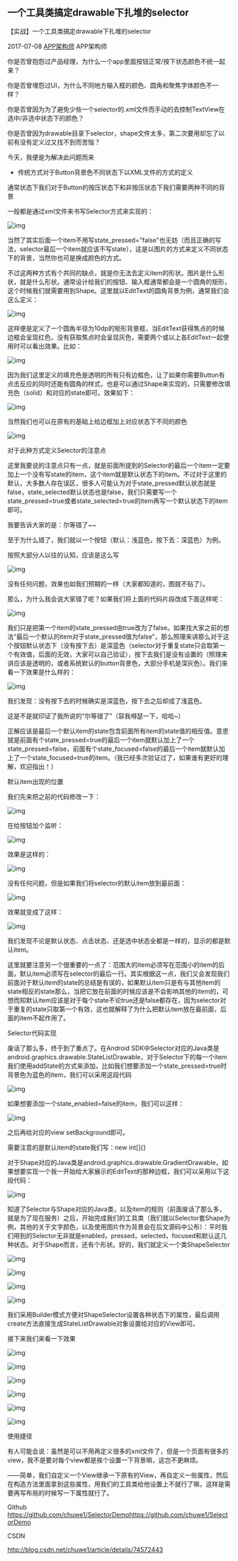 ## 一个工具类搞定drawable下扎堆的selector

【实战】一个工具类搞定drawable下扎堆的selector

2017-07-08 [APP架构师](##) APP架构师

你是否曾抱怨过产品经理，为什么一个app里面按钮正常/按下状态颜色不统一起来？

你是否曾埋怨过UI，为什么不同地方输入框的颜色、圆角和聚焦字体颜色不一样？

你是否曾因为为了避免少些一个selector的.xml文件而手动的去控制TextView在选中/非选中状态下的颜色？

你是否曾因为drawable目录下selector，shape文件太多，第二次要用却忘了以前有没有定义过又找不到而苦恼？

今天，我便是为解决此问题而来

- 传统方式对于Button背景色不同状态下以XML文件的方式的定义

通常状态下我们对于Button的按压状态下和非按压状态下我们需要两种不同的背景

一般都是通过xml文件来书写Selector方式来实现的：

![img](https://github.com/oh1h0ney/Git-Book-Library/blob/master/Android/Developer/one-tool-class-to-solve-drawable-selector/1.png)

当然了其实后面一个item不用写state_pressed="false"也无妨（而且正确的写法，selector最后一个item就应该不写state），这是以图片的方式来定义不同状态下的背景，当然你也可是换成颜色的方式。

不过这两种方式有个共同的缺点，就是你无法去定义item的形状。图片是什么形状，就是什么形状。通常设计给我们的按钮、输入框通常都会是一个圆角的矩形，这个时候我们就需要用到Shape。这里就以EditText的圆角背景为例，通常我们会这么定义：

![img](https://github.com/oh1h0ney/Git-Book-Library/blob/master/Android/Developer/one-tool-class-to-solve-drawable-selector/2.jpeg)

这样便是定义了一个圆角半径为10dp的矩形背景框，当EditText获得焦点的时候边框会呈现红色，没有获取焦点时会呈现灰色，需要两个或以上各EditText一起使用时可以看出效果。比如：

![img](https://github.com/oh1h0ney/Git-Book-Library/blob/master/Android/Developer/one-tool-class-to-solve-drawable-selector/3.gif)

因为我们这里定义的填充色是透明的所有只有边框色，让了如果你需要Button有点击反应的同时还能有圆角的样式，也是可以通过Shape来实现的，只需要修改填充色（solid）和对应的state即可。效果如下：

![img](https://github.com/oh1h0ney/Git-Book-Library/blob/master/Android/Developer/one-tool-class-to-solve-drawable-selector/4.gif)

当然我们也可以在原有的基础上给边框加上对应状态下不同的颜色

![img](https://github.com/oh1h0ney/Git-Book-Library/blob/master/Android/Developer/one-tool-class-to-solve-drawable-selector/5.gif)

对于此种方式定义Selector的注意点

这里我要说的注意点只有一点，就是前面所提到的Selector的最后一个item一定要加上一个没有写state的item，这个item就是默认状态下的item。不过对于这里的默认，大多数人存在误区，很多人可能认为对于state_pressed默认状态就是false，state_selected默认状态也是false，我们只需要写一个state_pressed=true或者state_selected=true的item再写一个默认状态下的item即可。

我要告诉大家的是：尔等错了~~

至于为什么错了，我们就以一个按钮（默认：浅蓝色，按下去：深蓝色）为例。

按照大部分人以往的认知，应该是这么写

![img](https://github.com/oh1h0ney/Git-Book-Library/blob/master/Android/Developer/one-tool-class-to-solve-drawable-selector/6.png)

没有任何问题，效果也如我们预期的一样（大家都知道的，图就不贴了）。

那么，为什么我会说大家错了呢？如果我们将上面的代码片段改成下面这样呢：

![img](https://github.com/oh1h0ney/Git-Book-Library/blob/master/Android/Developer/one-tool-class-to-solve-drawable-selector/7.png)

我们只是把第一个item的state_pressed由true改为了false。如果找大家之前的想法“最后一个默认的item对于state_pressed值为false”，那么照理来讲那么对于这个按钮默认状态下（没有按下去）是深蓝色（selector对于重复state只会取第一个有效值，后面的无效，大家可以自己验证），按下去我们是没有设置的（照理来讲应该是透明的，或者系统默认的button背景色，大部分手机是深灰色）。我们来看一下效果是什么样的：

![img](https://github.com/oh1h0ney/Git-Book-Library/blob/master/Android/Developer/one-tool-class-to-solve-drawable-selector/8.gif)

我们发现：没有按下去的时候确实是深蓝色，按下去之后却成了浅蓝色。

这是不是就印证了我所说的“尔等错了”（容我嘚瑟一下，哈哈~）

正解应该是最后一个默认item的state包含前面所有item的state值的相反值。意思就是前面有个state_pressed=true的最后一个item就默认加上了一个state_pressed=false，前面有个state_focused=false的最后一个item就默认加上了一个state_focused=true的item。（我已经多次验证过了，如果谁有更好的理解，欢迎指出！）

默认item出现的位置

我们先来把之前的代码修改一下：

![img](https://github.com/oh1h0ney/Git-Book-Library/blob/master/Android/Developer/one-tool-class-to-solve-drawable-selector/9.jpeg)

在给按钮加个监听：

![img](https://github.com/oh1h0ney/Git-Book-Library/blob/master/Android/Developer/one-tool-class-to-solve-drawable-selector/10.png)

效果是这样的：

![img](https://github.com/oh1h0ney/Git-Book-Library/blob/master/Android/Developer/one-tool-class-to-solve-drawable-selector/11.gif)

没有任何问题，但是如果我们将selector的默认item放到最前面：

![img](https://github.com/oh1h0ney/Git-Book-Library/blob/master/Android/Developer/one-tool-class-to-solve-drawable-selector/12.jpeg)

效果就变成了这样：

![img](https://github.com/oh1h0ney/Git-Book-Library/blob/master/Android/Developer/one-tool-class-to-solve-drawable-selector/13.gif)

我们发现不论是默认状态、点击状态、还是选中状态全都是一样的，显示的都是默认item。

这里就要注意另一个很重要的一点了：范围大的item必须写在范围小的item的后面，默认item必须写在selector的最后一行。其实根据这一点，我们又会发现我们前面对于默认item的state的总结是有误的，如果默认item只是有与其他item的state相反的state那么，当把它放在前面的时候应该是不会影响其他的item的，可想而知默认item应该是对于每个state不论true还是false都存在，因为selector对于重复的state只取第一个有效，这也就解释了为什么把默认item放在最前面，后面的item不起作用了。

Selector代码实现

废话了那么多，终于到了重点了。在Android SDK中Selector对应的Java类是android.graphics.drawable.StateListDrawable，对于Selector下的每一个item我们使用addState的方式来添加，比如我们想要添加一个state_pressed=true时背景色为蓝色的item，我们可以采用这段代码

![img](https://github.com/oh1h0ney/Git-Book-Library/blob/master/Android/Developer/one-tool-class-to-solve-drawable-selector/14.png)

如果想要添加一个state_enabled=false的item，我们可以这样：

![img](https://github.com/oh1h0ney/Git-Book-Library/blob/master/Android/Developer/one-tool-class-to-solve-drawable-selector/15.png)

之后再给对应的view setBackground即可。

需要注意的是默认item的state我们写：new int[]{}

对于Shape对应的Java类是android.graphics.drawable.GradientDrawable，如果想要实现一个我一开始给大家展示的EditText的那种边框，我们可以采用以下这段代码：

![img](https://github.com/oh1h0ney/Git-Book-Library/blob/master/Android/Developer/one-tool-class-to-solve-drawable-selector/16.jpeg)

知道了Selector与Shape对应的Java类，以及item的规则（前面废话了那么多，就是为了现在服务）之后，开始完成我们的工具类（我们就以Selector套Shape为例，其他的关于文字颜色，以及使用图片作为背景会在后文源码中公布）：平时我们用到的Selector无非就是enabled，pressed，selected，focused和默认这几种状态。对于Shape而言，还有个形状。好的，我们就定义一个类ShapeSelector

![img](https://github.com/oh1h0ney/Git-Book-Library/blob/master/Android/Developer/one-tool-class-to-solve-drawable-selector/17.jpeg)

![img](https://github.com/oh1h0ney/Git-Book-Library/blob/master/Android/Developer/one-tool-class-to-solve-drawable-selector/18.jpeg)

![img](https://github.com/oh1h0ney/Git-Book-Library/blob/master/Android/Developer/one-tool-class-to-solve-drawable-selector/19.jpeg)

![img](https://github.com/oh1h0ney/Git-Book-Library/blob/master/Android/Developer/one-tool-class-to-solve-drawable-selector/20.jpeg)

我们采用Builder模式方便对ShapeSelector设置各种状态下的属性，最后调用create方法直接生成StateListDrawable对象设置给对应的View即可。

接下来我们来看一下效果

![img](https://github.com/oh1h0ney/Git-Book-Library/blob/master/Android/Developer/one-tool-class-to-solve-drawable-selector/21.jpeg)

![img](https://github.com/oh1h0ney/Git-Book-Library/blob/master/Android/Developer/one-tool-class-to-solve-drawable-selector/22.gif)

![img](https://github.com/oh1h0ney/Git-Book-Library/blob/master/Android/Developer/one-tool-class-to-solve-drawable-selector/23.jpeg)

![img](https://github.com/oh1h0ney/Git-Book-Library/blob/master/Android/Developer/one-tool-class-to-solve-drawable-selector/24.gif)

![img](https://github.com/oh1h0ney/Git-Book-Library/blob/master/Android/Developer/one-tool-class-to-solve-drawable-selector/25.jpeg)

![img](https://github.com/oh1h0ney/Git-Book-Library/blob/master/Android/Developer/one-tool-class-to-solve-drawable-selector/26.gif)

 

使用捷径

有人可能会说：虽然是可以不用再定义很多的xml文件了，但是一个页面有很多的view，我不是要对每个view都是挨个设置一下背景嘛，这岂不更麻烦。

——简单，我们自定义一个View继承一下原有的View，再自定义一些属性，然后在构造方法里面拿到这些属性，用我们的工具类给他设置上不就行了嘛，这样是需要再写布局的时候写一下属性就行了。

Github https://github.com/chuwe1/SelectorDemohttps://github.com/chuwe1/SelectorDemo

CSDN

http://blog.csdn.net/chuwe1/article/details/74572443

